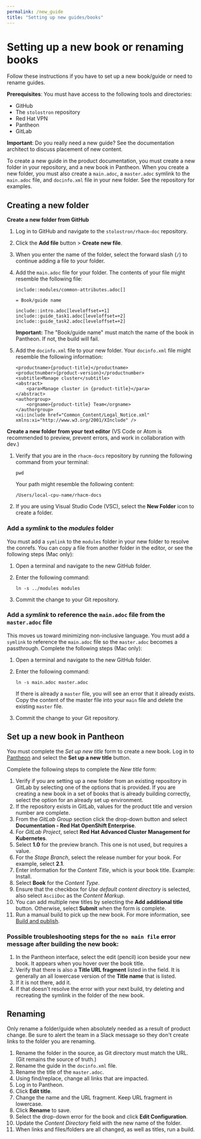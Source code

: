 ```yaml
---
permalink: /new_guide
title: "Setting up new guides/books"
---
```


# Setting up a new book or renaming books

Follow these instructions if you have to set up a new book/guide or need to rename guides.

**Prerequisites**: You must have access to the following tools and directories:

* GitHub
* The `stolostron` repository
* Red Hat VPN
* Pantheon
* GitLab

**Important**: Do you really need a new guide? See the documentation architect to discuss placement of new content.

To create a new guide in the product documentation, you must create a new folder in your repository, and a new book in Pantheon. When you create a new folder, you must also create a `main.adoc`, a `master.adoc` symlink to the `main.adoc` file, and `docinfo.xml` file in your new folder. See the repository for examples. 

## Creating a new folder 

**Create a new folder from GitHub**

1. Log in to GitHub and navigate to the `stolostron/rhacm-doc` repository. 
2. Click the **Add file** button > **Create new file**. 
3. When you enter the name of the folder, select the forward slash (`/`) to continue adding a file to your folder. 
4. Add the `main.adoc` file for your folder. The contents of your file might resemble the following file:

   ```
   include::modules/common-attributes.adoc[]

   = Book/guide name

   include::intro.adoc[leveloffset=+1]
   include::guide_task1.adoc[leveloffset=+2]
   include::guide_task2.adoc[leveloffset=+2]
   ```
   
   **Important:** The "Book/guide name" must match the name of the book in Pantheon. If not, the build will fail.

5. Add the `docinfo.xml` file to your new folder. Your `docinfo.xml` file might resemble the following information:

   ```
   <productname>{product-title}</productname>
   <productnumber>{product-version}</productnumber>
   <subtitle>Manage cluster</subtitle>
   <abstract>
       <para>Manage cluster in {product-title}</para>
   </abstract>
   <authorgroup>
       <orgname>{product-title} Team</orgname>
   </authorgroup>
   <xi:include href="Common_Content/Legal_Notice.xml" xmlns:xi="http://www.w3.org/2001/XInclude" />
   ```

**Create a new folder from your text editor**
(VS Code or Atom is recommended to preview, prevent errors, and work in collaboration with dev.)

1. Verify that you are in the `rhacm-docs` repository by running the following command from your terminal:
   
   ```
   pwd
   ```
   
   Your path might resemble the following content:
   
   ```
   /Users/local-cpu-name/rhacm-docs
   ```
   
2. If you are using Visual Studio Code (VSC), select the **New Folder** icon to create a folder. 

### Add a _symlink_ to the _modules_ folder 

You must add a `symlink` to the `modules` folder in your new folder to resolve the conrefs. You can copy a file from another folder in the editor, or see the following steps (Mac only):

1. Open a terminal and navigate to the new GitHub folder.

2. Enter the following command:
   ```
   ln -s ../modules modules
   ```
   
3. Commit the change to your Git repository.

### Add a _symlink_ to reference the `main.adoc` file from the `master.adoc` file 

This moves us toward minimizing non-inclusive language. You must add a `symlink` to reference the `main.adoc` file so the `master.adoc` becomes a passthrough. Complete the following steps (Mac only):

1. Open a terminal and navigate to the new GitHub folder.

2. Enter the following command:
   ```
   ln -s main.adoc master.adoc
   ```
   
   If there is already a `master` file, you will see an error that it already exists. Copy the content of the master file into your `main` file and delete the existing `master` file.  
   
3. Commit the change to your Git repository.

## Set up a new book in Pantheon

You must complete the _Set up new title_ form to create a new book. Log in to [Pantheon](https://pantheon.int.us-west.aws.prod.paas.redhat.com/#/titles/red_hat_advanced_cluster_management_for_kubernetes) and select the **Set up a new title** button. 

Complete the following steps to complete the _New title_ form:
   
   1. Verify if you are setting up a new folder from an existing repository in GitLab by selecting one of the options that is provided. If you are creating a new book in a set of books that is already building correctly, select the option for an already set up environment. 
   2. If the repository exists in GitLab, values for the product title and version number are complete.
   3. From the _GitLab Group_ section click the drop-down button and select **Documentation - Red Hat OpenShift Enterprise**.
   4. For _GitLab Project_, select **Red Hat Advanced Cluster Management for Kubernetes**.
   5. Select **1.0** for the preview branch. This one is not used, but requires a value. 
   6. For the _Stage Branch_, select the release number for your book. For example, select **2.1**.
   7. Enter information for the *Content Title*, which is your book title. Example: Install.
   8. Select **Book** for the _Content Type_.
   9. Ensure that the checkbox for _Use default content directory_ is selected, also select `AsciiDoc` as the _Content Markup_.
   10. You can add multiple new titles by selecting the **Add additional title** button. Otherwise, select **Submit** when the form is complete. 
   11. Run a manual build to pick up the new book. For more information, see [Build and publish](arch_builds.md#build-and-publish).

### Possible troubleshooting steps for the `no main file` error message after building the new book:
    
   1. In the Pantheon interface, select the edit (pencil) icon beside your new book. It appears when you hover over the book title. 
   2. Verify that there is also a **Title URL fragment** listed in the field. It is generally an all lowercase version of the **Title name** that is listed.
   3. If it is not there, add it.
   4. If that doesn't resolve the error with your next build, try deleting and recreating the symlink in the folder of the new book. 

## Renaming 

Only rename a folder/guide when absolutely needed as a result of product change. Be sure to alert the team in a Slack message so they don't create links to the folder you are renaming.

   1. Rename the folder in the source, as Git directory must match the URL. (Git remains the source of truth.)
   2. Rename the guide in the `docinfo.xml` file.
   3. Rename the title of the `master.adoc`.
   4. Using find/replace, change all links that are impacted.
   5. Log in to Pantheon.
   6. Click **Edit title**.
   7. Change the name and the URL fragment. Keep URL fragment in lowercase.
   8. Click **Rename** to save.
   9. Select the drop-down error for the book and click **Edit Configuration**.
   10. Update the _Content Directory_ field with the new name of the folder.
   11. When links and files/folders are all changed, as well as titles, run a build.
   

